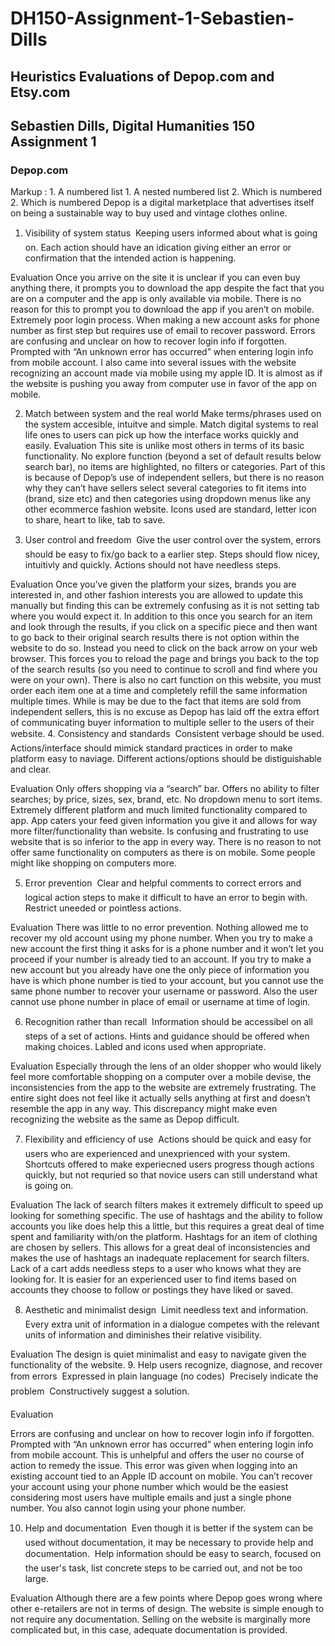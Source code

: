 # DH150-Assignment-1-Sebastien-Dills

## Heuristics Evaluations of Depop.com and Etsy.com
 
## Sebastien Dills, Digital Humanities 150 Assignment 1                                  

### Depop.com

Markup : 1. A numbered list
              1. A nested numbered list
              2. Which is numbered
          2. Which is numbered Depop is a digital marketplace that advertises itself on being a sustainable way to buy used and vintage clothes online. 
 
1. Visibility of system status
  Keeping users informed about what is going on. Each action should have an idication giving either an error or confirmation that the intended action is happening. 
 
Evaluation
Once you arrive on the site it is unclear if you can even buy anything there, it prompts you to download the app despite the fact that you are on a computer and the app is only available via mobile. There is no reason for this to prompt you to download the app if you aren’t on mobile. Extremely poor login process. When making a new account asks for phone number as first step but requires use of email to recover password. Errors are confusing and unclear on how to recover login info if forgotten. Prompted with “An unknown error has occurred” when entering login info from mobile account. I also came into several issues with the website recognizing an account made via mobile using my apple ID. It is almost as if the website is pushing you away from computer use in favor of the app on mobile. 
 
2. Match between system and the real world
         Make terms/phrases used on the system accesible, intuitve and simple. Match digital systems to real life ones to users can pick up how the interface works quickly and easily. 
Evaluation
This site is unlike most others in terms of its basic functionality. No explore function (beyond a set of default results below search bar), no items are highlighted, no filters or categories. Part of this is because of Depop’s use of independent sellers, but there is no reason why they can’t have sellers select several categories to fit items into (brand, size etc) and then categories using dropdown menus like any other ecommerce fashion website. Icons used are standard, letter icon to share, heart to like, tab to save. 
 
3. User control and freedom
  Give the user control over the system, errors should be easy to fix/go back to a earlier step. Steps should flow nicey, intuitivly and quickly. Actions should not have needless steps. 
 
Evaluation
Once you’ve given the platform your sizes, brands you are interested in, and other fashion interests you are allowed to update this manually but finding this can be extremely confusing as it is not setting tab where you would expect it. In addition to this once you search for an item and look through the results, if you click on a specific piece and then want to go back to their original search results there is not option within the website to do so. Instead you need to click on the back arrow on your web browser. This forces you to reload the page and brings you back to the top of the search results (so you need to continue to scroll and find where you were on your own). There is also no cart function on this website, you must order each item one at a time and completely refill the same information multiple times. While is may be due to the fact that items are sold from independent sellers, this is no excuse as Depop has laid off the extra effort of communicating buyer information to multiple seller to the users of their website.
4. Consistency and standards
  Consistent verbage should be used. Actions/interface should mimick standard practices in order to make platform easy to naviage. Different actions/options should be distiguishable and clear. 
 
Evaluation
Only offers shopping via a “search” bar. Offers no ability to filter searches; by price, sizes, sex, brand, etc. No dropdown menu to sort items. Extremely different platform and much limited functionality compared to app. App caters your feed given information you give it and allows for way more filter/functionality than website. Is confusing and frustrating to use website that is so inferior to the app in every way. There is no reason to not offer same functionality on computers as there is on mobile. Some people might like shopping on computers more. 
 
 
5. Error prevention
  Clear and helpful comments to correct errors and logical action steps to make it difficult to have an error to begin with.  Restrict uneeded or pointless actions. 
 
Evaluation
There was little to no error prevention. Nothing allowed me to recover my old account using my phone number. When you try to make a new account the first thing it asks for is a phone number and it won’t let you proceed if your number is already tied to an account. If you try to make a new account but you already have one the only piece of information you have is which phone number is tied to your account, but you cannot use the same phone number to recover your username or password. Also the user cannot use phone number in place of email or username at time of login.  
 
6. Recognition rather than recall
  Information should be accessibel on all steps of a set of actions. Hints and guidance should be offered when making choices. Labled and icons used when appropriate. 
 
Evaluation
Especially through the lens of an older shopper who would likely feel more comfortable shopping on a computer over a mobile devise, the inconsistencies from the app to the website are extremely frustrating. The entire sight does not feel like it actually sells anything at first and doesn’t resemble the app in any way. This discrepancy might make even recognizing the website as the same as Depop difficult. 
 
7. Flexibility and efficiency of use
  Actions should be quick and easy for users who are experienced and unexprienced with your system. Shortcuts offered to make experiecned users progress though actions quickly, but not requried so that novice users can still understand what is going on. 
 
Evaluation
The lack of search filters makes it extremely difficult to speed up looking for something specific. The use of hashtags and the ability to follow accounts you like does help this a little, but this requires a great deal of time spent and familiarity with/on the platform. Hashtags for an item of clothing are chosen by sellers. This allows for a great deal of inconsistencies and makes the use of hashtags an inadequate replacement for search filters. Lack of a cart adds needless steps to a user who knows what they are looking for. It is easier for an experienced user to find items based on accounts they choose to follow or postings they have liked or saved. 
 
8. Aesthetic and minimalist design
  Limit needless text and information. 
  Every extra unit of information in a dialogue competes with the relevant units of information and diminishes their relative visibility. 
 
Evaluation
The design is quiet minimalist and easy to navigate given the functionality of the website. 
9. Help users recognize, diagnose, and recover from errors
  Expressed in plain language (no codes)
  Precisely indicate the problem
  Constructively suggest a solution. 
 
Evaluation
 
Errors are confusing and unclear on how to recover login info if forgotten. Prompted with “An unknown error has occurred” when entering login info from mobile account. This is unhelpful and offers the user no course of action to remedy the issue. This error was given when logging into an existing account tied to an Apple ID account on mobile. You can’t recover your account using your phone number which would be the easiest considering most users have multiple emails and just a single phone number. You also cannot login using your phone number. 
 
 
10. Help and documentation
  Even though it is better if the system can be used without documentation, it may be necessary to provide help and documentation. 
  Help  information should be easy to search, focused on the user's task, list concrete steps to be carried out, and not be too large. 
 
Evaluation
Although there are a few points where Depop goes wrong where other e-retailers are not in terms of design. The website is simple enough to not require any documentation. Selling on the website is marginally more complicated but, in this case, adequate documentation is provided. 
 
